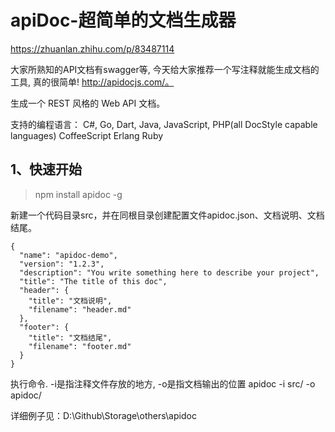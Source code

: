 # apiDoc-超简单的文档生成器

https://zhuanlan.zhihu.com/p/83487114

大家所熟知的API文档有swagger等, 今天给大家推荐一个写注释就能生成文档的工具, 真的很简单! http://apidocjs.com/。

生成一个 REST 风格的 Web API 文档。

支持的编程语言：
C#, Go, Dart, Java, JavaScript, PHP(all DocStyle capable languages)
CoffeeScript
Erlang
Ruby

## 1、快速开始
>npm install apidoc -g

新建一个代码目录src，并在同根目录创建配置文件apidoc.json、文档说明、文档结尾。
```
{
  "name": "apidoc-demo",
  "version": "1.2.3",
  "description": "You write something here to describe your project",
  "title": "The title of this doc",
  "header": {
    "title": "文档说明",
    "filename": "header.md"
  },
  "footer": {
    "title": "文档结尾",
    "filename": "footer.md"
  }
}
```

执行命令. -i是指注释文件存放的地方, -o是指文档输出的位置
apidoc -i src/ -o apidoc/

详细例子见：D:\Github\Storage\others\apidoc



